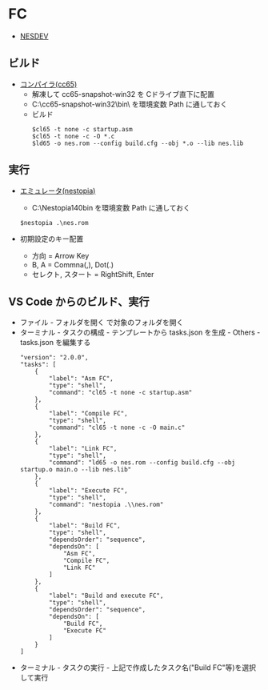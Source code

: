 # FC

- [NESDEV](https://www.nesdev.org/)

## ビルド
- [コンパイラ(cc65)](https://cc65.github.io/)
    - 解凍して cc65-snapshot-win32 を Cドライブ直下に配置
    - C:\cc65-snapshot-win32\bin\ を環境変数 Path に通しておく
    - ビルド
        ~~~
        $cl65 -t none -c startup.asm
        $cl65 -t none -c -O *.c
        $ld65 -o nes.rom --config build.cfg --obj *.o --lib nes.lib
        ~~~

## 実行
- [エミュレータ(nestopia)](http://nestopia.sourceforge.net/)
    - C:\Nestopia140bin を環境変数 Path に通しておく
    ~~~
    $nestopia .\nes.rom
    ~~~

- 初期設定のキー配置
    - 方向 = Arrow Key
    - B, A = Commna(,), Dot(.)
    - セレクト, スタート = RightShift, Enter

## VS Code からのビルド、実行
 - ファイル - フォルダを開く で対象のフォルダを開く
 - ターミナル - タスクの構成 - テンプレートから tasks.json を生成 - Others - tasks.json を編集する
    ~~~
    "version": "2.0.0",
    "tasks": [
        {
            "label": "Asm FC",
            "type": "shell",
            "command": "cl65 -t none -c startup.asm"
        },
        {
            "label": "Compile FC",
            "type": "shell",
            "command": "cl65 -t none -c -O main.c"
        },
        {
            "label": "Link FC",
            "type": "shell",
            "command": "ld65 -o nes.rom --config build.cfg --obj startup.o main.o --lib nes.lib"
        },
        {
            "label": "Execute FC",
            "type": "shell",
            "command": "nestopia .\\nes.rom"
        },
        {
            "label": "Build FC",
            "type": "shell",
            "dependsOrder": "sequence",
            "dependsOn": [
                "Asm FC",
                "Compile FC",
                "Link FC"
            ]
        },
        {
            "label": "Build and execute FC",
            "type": "shell",
            "dependsOrder": "sequence",
            "dependsOn": [
                "Build FC",
                "Execute FC"
            ]
        }
    ]
    ~~~
 - ターミナル - タスクの実行 - 上記で作成したタスク名("Build FC"等)を選択して実行
